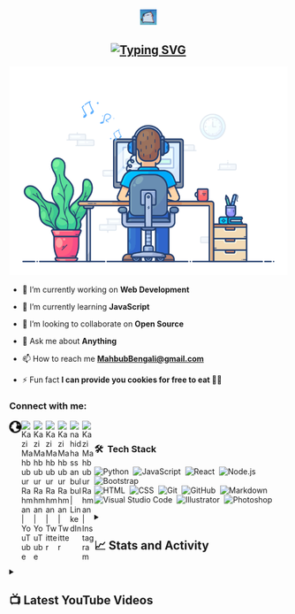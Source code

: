 <h3 align="center"><img src="dancing-cat.gif" width="30"/></h3>
<h2 align=center>
  <a href="https://git.io/typing-svg"><img src="http://readme-typing-svg.herokuapp.com?font=Fira+Code&duration=7000&pause=1000&color=000000&center=true&width=435&lines=I+am+Kazi+Mahbubur+Rahman;A+Fullstack+Developer;A+Content+Creator;" alt="Typing SVG" /></a>
</h2>

<p align="center"> <img src="dev-working.gif" alt="MahbubDev"/> </p>

- 🔭 I’m currently working on **Web Development**

- 🌱 I’m currently learning **JavaScript**

- 👯 I’m looking to collaborate on **Open Source**

- 💬 Ask me about **Anything**

- 📫 How to reach me **MahbubBengali@gmail.com**

- ⚡ Fun fact **I can provide you cookies for free to eat 🍪😂**

### Connect with me:

[<img align="left" alt="TechHelpBD.com" width="22px" src="https://raw.githubusercontent.com/iconic/open-iconic/master/svg/globe.svg" />][website]
[<img align="left" alt="Kazi Mahbubur Rahman | YouTube" width="22px" src="https://cdn-icons-png.flaticon.com/512/124/124010.png" />][facebook]
[<img align="left" alt="Kazi Mahbubur Rahman | YouTube" width="22px" src="https://cdn.jsdelivr.net/npm/simple-icons@v3/icons/youtube.svg" />][youtube]
[<img align="left" alt="Kazi Mahbubur Rahman | Twitter" width="22px" src="https://cdn.jsdelivr.net/npm/simple-icons@v3/icons/twitter.svg" />][twitter]
[<img align="left" alt="Kazi Mahbubur Rahman | Twitter" width="22px" src="https://cdn-icons-png.flaticon.com/512/906/906377.png" />][telegram]
[<img align="left" alt="nahidhassanbulbul | LinkedIn" width="22px" src="https://cdn.jsdelivr.net/npm/simple-icons@v3/icons/linkedin.svg" />][linkedin]
[<img align="left" alt="Kazi Mahbubur Rahman | Instagram" width="22px" src="https://cdn.jsdelivr.net/npm/simple-icons@v3/icons/instagram.svg" />][instagram]

<br />

### 🛠 &nbsp;Tech Stack

![Python](https://img.shields.io/badge/-Python-05122A?style=flat&logo=python)&nbsp;
![JavaScript](https://img.shields.io/badge/-JavaScript-05122A?style=flat&logo=javascript)&nbsp;
![React](https://img.shields.io/badge/-React-05122A?style=flat&logo=react)&nbsp;
![Node.js](https://img.shields.io/badge/-Node.js-05122A?style=flat&logo=node.js)&nbsp;
![Bootstrap](https://img.shields.io/badge/-Bootstrap-05122A?style=flat&logo=bootstrap&logoColor=563D7C)\
![HTML](https://img.shields.io/badge/-HTML-05122A?style=flat&logo=HTML5)&nbsp;
![CSS](https://img.shields.io/badge/-CSS-05122A?style=flat&logo=CSS3&logoColor=1572B6)&nbsp;
![Git](https://img.shields.io/badge/-Git-05122A?style=flat&logo=git)&nbsp;
![GitHub](https://img.shields.io/badge/-GitHub-05122A?style=flat&logo=github)&nbsp;
![Markdown](https://img.shields.io/badge/-Markdown-05122A?style=flat&logo=markdown)\
![Visual Studio Code](https://img.shields.io/badge/-Visual%20Studio%20Code-05122A?style=flat&logo=visual-studio-code&logoColor=007ACC)&nbsp;
![Illustrator](https://img.shields.io/badge/-Illustrator-05122A?style=flat&logo=adobe-illustrator)&nbsp;
![Photoshop](https://img.shields.io/badge/-Photoshop-05122A?style=flat&logo=adobe-photoshop)&nbsp;
<br />

<details> 
  <summary><h2>📈 Stats and Activity</h2></summary>

<h3 align="left">Languages and Tools:</h3>
<p align="left"> <a href="https://getbootstrap.com" target="_blank"> <img src="https://raw.githubusercontent.com/devicons/devicon/master/icons/bootstrap/bootstrap-plain-wordmark.svg" alt="bootstrap" width="40" height="40"/> </a> <a href="https://www.cprogramming.com/" target="_blank"> <img src="https://raw.githubusercontent.com/devicons/devicon/master/icons/c/c-original.svg" alt="c" width="40" height="40"/> </a> <a href="https://www.w3schools.com/cpp/" target="_blank"> <img src="https://raw.githubusercontent.com/devicons/devicon/master/icons/cplusplus/cplusplus-original.svg" alt="cplusplus" width="40" height="40"/> </a> <a href="https://www.w3schools.com/cs/" target="_blank"> <img src="https://raw.githubusercontent.com/devicons/devicon/master/icons/csharp/csharp-original.svg" alt="csharp" width="40" height="40"/> </a> <a href="https://www.w3schools.com/css/" target="_blank"> <img src="https://raw.githubusercontent.com/devicons/devicon/master/icons/css3/css3-original-wordmark.svg" alt="css3" width="40" height="40"/> </a> <a href="https://git-scm.com/" target="_blank"> <img src="https://www.vectorlogo.zone/logos/git-scm/git-scm-icon.svg" alt="git" width="40" height="40"/> </a> <a href="https://heroku.com" target="_blank"> <img src="https://www.vectorlogo.zone/logos/heroku/heroku-icon.svg" alt="heroku" width="40" height="40"/> </a> <a href="https://www.w3.org/html/" target="_blank"> <img src="https://raw.githubusercontent.com/devicons/devicon/master/icons/html5/html5-original-wordmark.svg" alt="html5" width="40" height="40"/> </a> <a href="https://www.java.com" target="_blank"> <img src="https://raw.githubusercontent.com/devicons/devicon/master/icons/java/java-original.svg" alt="java" width="40" height="40"/> </a> <a href="https://developer.mozilla.org/en-US/docs/Web/JavaScript" target="_blank"> <img src="https://raw.githubusercontent.com/devicons/devicon/master/icons/javascript/javascript-original.svg" alt="javascript" width="40" height="40"/> </a> <a href="https://laravel.com/" target="_blank"> <img src="https://raw.githubusercontent.com/devicons/devicon/master/icons/laravel/laravel-plain-wordmark.svg" alt="laravel" width="40" height="40"/> </a> <a href="https://www.linux.org/" target="_blank"> <img src="https://raw.githubusercontent.com/devicons/devicon/master/icons/linux/linux-original.svg" alt="linux" width="40" height="40"/> </a> <a href="https://www.mysql.com/" target="_blank"> <img src="https://raw.githubusercontent.com/devicons/devicon/master/icons/mysql/mysql-original-wordmark.svg" alt="mysql" width="40" height="40"/> </a> <a href="https://www.php.net" target="_blank"> <img src="https://raw.githubusercontent.com/devicons/devicon/master/icons/php/php-original.svg" alt="php" width="40" height="40"/> </a> <a href="https://www.python.org" target="_blank"> <img src="https://raw.githubusercontent.com/devicons/devicon/master/icons/python/python-original.svg" alt="python" width="40" height="40"/> </a> <a href="https://tailwindcss.com/" target="_blank"> <img src="https://www.vectorlogo.zone/logos/tailwindcss/tailwindcss-icon.svg" alt="tailwind" width="40" height="40"/> </a> </p>
<h3>Top Languages</h3>

<p><img width="494" align="center" src="https://github-readme-stats.vercel.app/api/top-langs?username=NoobMahbub&show_icons=true&locale=en&layout=compact" alt="Top Languages" loading="eager" /></p>
<h3>GitHub Stars</h3>
<p><img width="494" align="center" src="https://github-readme-stats.vercel.app/api?username=NoobMahbub&show_icons=true&locale=en" alt="GitHub Stars" /></p>

<h3>⚡ Recent GitHub Activity</h3>


<!--START_SECTION:activity-->
1. ❗ Opened issue [#461](https://github.com/expo/examples/issues/461) in [expo/examples](https://github.com/expo/examples)
2. 💪 Opened PR [#2](https://github.com/0nahid/rc-pagination/pull/2) in [0nahid/rc-pagination](https://github.com/0nahid/rc-pagination)
3. ❗ Opened issue [#1](https://github.com/0nahid/rc-pagination/issues/1) in [0nahid/rc-pagination](https://github.com/0nahid/rc-pagination)
4. 🎉 Merged PR [#3](https://github.com/NoobMahbub/NoobMahbub/pull/3) in [NoobMahbub/NoobMahbub](https://github.com/NoobMahbub/NoobMahbub)
5. 💪 Opened PR [#716](https://github.com/atapas/fork-me/pull/716) in [atapas/fork-me](https://github.com/atapas/fork-me)
<!--END_SECTION:activity-->




</details>

<details> 
  <summary><h2>📺 Latest YouTube Videos</h2></summary>


  <!-- prettier-ignore-start -->
<!-- BEGIN YOUTUBE-CARDS -->
[![Canva starfall-animation npm package demo](https://ytcards.demolab.com/?id=R6Ai9tFk5YY&title=Canva+starfall-animation+npm+package+demo&lang=en&timestamp=1704889504&background_color=%230d1117&title_color=%23ffffff&stats_color=%23dedede&max_title_lines=1&width=250&border_radius=5 "Canva starfall-animation npm package demo")](https://www.youtube.com/watch?v=R6Ai9tFk5YY)
[![I will do birthday wish website in HTML, CSS, Js, Jquery and Bootstrap](https://ytcards.demolab.com/?id=q9OnfOSH7oI&title=I+will+do+birthday+wish+website+in+HTML%2C+CSS%2C+Js%2C+Jquery+and+Bootstrap&lang=en&timestamp=1704518436&background_color=%230d1117&title_color=%23ffffff&stats_color=%23dedede&max_title_lines=1&width=250&border_radius=5 "I will do birthday wish website in HTML, CSS, Js, Jquery and Bootstrap")](https://www.youtube.com/watch?v=q9OnfOSH7oI)
[![Read Facebook or Messenger Messages Without being Seen](https://ytcards.demolab.com/?id=VmB2h6bVJC0&title=Read+Facebook+or+Messenger+Messages+Without+being+Seen&lang=en&timestamp=1702531256&background_color=%230d1117&title_color=%23ffffff&stats_color=%23dedede&max_title_lines=1&width=250&border_radius=5 "Read Facebook or Messenger Messages Without being Seen")](https://www.youtube.com/watch?v=VmB2h6bVJC0)
[![Instagram Connected থাকার কারণে ফেসবুক একাউন্ট Suspend হচ্ছে❗ কি করবেন এখন?](https://ytcards.demolab.com/?id=Hwq6fNJuXWc&title=Instagram+Connected+%E0%A6%A5%E0%A6%BE%E0%A6%95%E0%A6%BE%E0%A6%B0+%E0%A6%95%E0%A6%BE%E0%A6%B0%E0%A6%A3%E0%A7%87+%E0%A6%AB%E0%A7%87%E0%A6%B8%E0%A6%AC%E0%A7%81%E0%A6%95+%E0%A6%8F%E0%A6%95%E0%A6%BE%E0%A6%89%E0%A6%A8%E0%A7%8D%E0%A6%9F+Suspend+%E0%A6%B9%E0%A6%9A%E0%A7%8D%E0%A6%9B%E0%A7%87%E2%9D%97+%E0%A6%95%E0%A6%BF+%E0%A6%95%E0%A6%B0%E0%A6%AC%E0%A7%87%E0%A6%A8+%E0%A6%8F%E0%A6%96%E0%A6%A8%3F&lang=en&timestamp=1702088952&background_color=%230d1117&title_color=%23ffffff&stats_color=%23dedede&max_title_lines=1&width=250&border_radius=5 "Instagram Connected থাকার কারণে ফেসবুক একাউন্ট Suspend হচ্ছে❗ কি করবেন এখন?")](https://www.youtube.com/watch?v=Hwq6fNJuXWc)
[![এখন থেকে dotenv npm Package ছাড়াই .env Variable ব্যাবহার করতে পারবেন | NodeJs New Features](https://ytcards.demolab.com/?id=rYbH8anxCsk&title=%E0%A6%8F%E0%A6%96%E0%A6%A8+%E0%A6%A5%E0%A7%87%E0%A6%95%E0%A7%87+dotenv+npm+Package+%E0%A6%9B%E0%A6%BE%E0%A7%9C%E0%A6%BE%E0%A6%87+.env+Variable+%E0%A6%AC%E0%A7%8D%E0%A6%AF%E0%A6%BE%E0%A6%AC%E0%A6%B9%E0%A6%BE%E0%A6%B0+%E0%A6%95%E0%A6%B0%E0%A6%A4%E0%A7%87+%E0%A6%AA%E0%A6%BE%E0%A6%B0%E0%A6%AC%E0%A7%87%E0%A6%A8+%7C+NodeJs+New+Features&lang=en&timestamp=1700827202&background_color=%230d1117&title_color=%23ffffff&stats_color=%23dedede&max_title_lines=1&width=250&border_radius=5 "এখন থেকে dotenv npm Package ছাড়াই .env Variable ব্যাবহার করতে পারবেন | NodeJs New Features")](https://www.youtube.com/watch?v=rYbH8anxCsk)
[![Best Volume Booster Extension For PC 2023 | Increase or Decrease Any Tab Sound of Chrome Browser](https://ytcards.demolab.com/?id=ndXndczqtnA&title=Best+Volume+Booster+Extension+For+PC+2023+%7C+Increase+or+Decrease+Any+Tab+Sound+of+Chrome+Browser&lang=en&timestamp=1699678828&background_color=%230d1117&title_color=%23ffffff&stats_color=%23dedede&max_title_lines=1&width=250&border_radius=5 "Best Volume Booster Extension For PC 2023 | Increase or Decrease Any Tab Sound of Chrome Browser")](https://www.youtube.com/watch?v=ndXndczqtnA)
<!-- END YOUTUBE-CARDS -->
  <!-- prettier-ignore-end -->

  
</details>

 

[website]: https://TechHelpBD.com
[facebook]: https://facebook.com/MahbubDev
[twitter]: https://twitter.com/mahbubdev
[youtube]: https://youtube.com/TechHelpBangladesh
[instagram]: https://instagram.com/mahbubdev/
[linkedin]: https://linkedin.com/in/mahbubdev
[telegram]: https://t.me/TechHelpBangladesh
